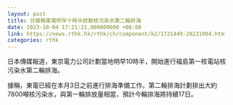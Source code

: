 ```yaml
---
layout: post
title: 日媒稱東電明早十時半啟動核污染水第二輪排海
date: 2023-10-04 17:21:21.000000000 +08:00
link: https://news.rthk.hk/rthk/ch/component/k2/1721449-20231004.htm
categories: rthk
---
```


日本傳媒報道，東京電力公司計劃當地明早10時半，開始進行福島第一核電站核污染水第二輪排海。

據稱，東電已經在本月3日之前進行排海準備工作。第二輪排海計劃排出大約7800噸核污染水，與第一輪排放量相當，預計今輪排海將持續17日。
